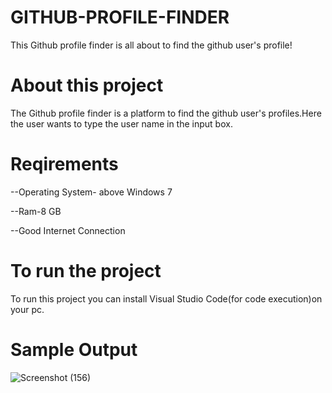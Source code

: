 # GITHUB-PROFILE-FINDER
This Github profile finder is all about to find the github user's profile!
# About this project
The Github profile finder is a platform to find the github user's profiles.Here the user wants to type the user name in the input box.
# Reqirements
--Operating System- above Windows 7

--Ram-8 GB

--Good Internet Connection
# To run the project 
To run this project you can install Visual Studio Code(for code execution)on your pc.
# Sample Output
![Screenshot (156)](https://github.com/thiruvit/github-profile-finder/assets/132870830/f12b816d-5e0e-4a52-a8d4-fcb04a111b81)




